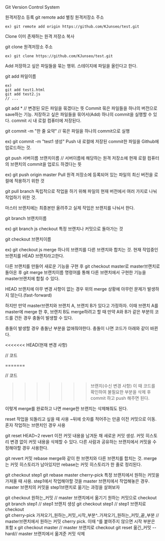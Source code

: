 Git
Version Control System

원격저장소 등록
git remote add 별칭 원격저장소 주소 
```code
ex) git remote add origin https://github.com/KJunseo/test.git
```
Clone
이미 존재하는 원격 저장소 복사

git clone 원격저장소 주소
```code
ex) git clone https://github.com/KJunseo/test.git
```
Add
저장하고 싶은 파일들을 묶는 행위.
스테이지에 파일을 올린다고 한다.

git add 파일이름
```code
ex)
git add test1.html
git add test2.js
// ...
```

git add * // 변경된 모든 파일을 묶겠다는 뜻 
Commit
묶은 파일들을 하나의 버전으로 save하는 기능.
저장하고 싶은 파일들을 묶어서(Add) 하나의 commit을 실행할 수 있다.
commit 시 내 로컬 컴퓨터에 저장된다.

git commit -m "한 줄 요약" // 묶은 파일을 하나의 commit으로 실행

ex) git commit -m "test1 생성"
Push
내 로컬에 저장된 commit한 파일을 Github에 업로드하는 것.

git push 서버이름 브랜치이름 // 서버이름에 해당하는 원격 저장소에 현재 로컬 컴퓨터의 브랜치의 commit을 업로드 하겠다는 뜻

ex) git push origin master
Pull
원격 저장소에 등록되어 있는 파일의 최신 버전을 로컬에 적용하기 위한 것

git pull 
branch
독립적으로 작업을 하기 위해 파일의 현재 버전에서 여러 가지로 나눠 작업하기 위한 것.

마스터 브랜치에는 최종본만 올려주고 실제 작업은 브랜치를 나눠서 한다.

git branch 브랜치이름

ex) git branch js
checkout
특정 브랜치나 커밋으로 돌아가는 것

git checkout 브랜치이름

ex) git checkout js
merge
하나의 브랜치를 다른 브랜치와 합치는 것.
현재 작업중인 브랜치를 HEAD 브랜치라고한다.

다른 브랜치를 만들어 새로운 기능을 구현 후 git checkout master로 master브랜치로 돌아온 후 git merge 브랜치이름 명령어를 통해 다른 브랜치에서 구현한 기능을 master브랜치에 합칠 수 있다.

HEAD 브랜치에 아무 변경 사항이 없는 경우 위의 merge 상황에 아무런 문제가 발생하지 않는다.(fast-forward)

하지만 만약 master브랜치와 브랜치 A, 브랜치 B가 있다고 가정하자. 이때 브랜치 A를 master에 merge 한 후, 브랜치 B도 merge하려고 할 때 만약 A와 B가 같은 부분의 코드를 건든 경우 충돌이 발생할 수 있다.

충돌이 발생할 경우 충돌난 부분을 없애줘야한다. 충돌이 나면 코드가 아래와 같이 바뀐다.

<<<<<<< HEAD(현재 변경 사항)

// 코드

=======

// 코드

>>>>>>> 브랜치(수신 변경 사항)
이 때 코드를 확인하여 불필요한 부분을 삭제 후 commit 하고 push 해주면 된다.

이렇게 merge를 완료하고 나면 merge한 브랜치는 삭제해줘도 된다.

reset
작업을 되돌리고 싶을 때 사용 ~뒤에 숫자를 적어주는 만큼 이전 커밋으로 이동. 혼자 작업하는 브랜치인 경우 사용

git reset HEAD~2
revert
이전 커밋 내용을 남겨둔 채 새로운 커밋 생성. 커밋 히스토리 변경 없이 커밋 내용을 삭제할 수 있다. 다른 사람과 공유하는 브랜치에서 커밋을 수정해야할 경우 사용한다.

git revert 커밋
rebase
merge와 같이 한 브랜치와 다른 브랜치를 합치는 것.
merge는 커밋 히스토리가 남아있지만 rebase는 커밋 히스토리가 한 줄로 정리된다.

git checkout step1
git rebase master
cherry-pick
특정 브랜치에서 원하는 커밋을 가져올 때 사용.
step1에서 작업해야할 것을 master 브랜치에서 작업해놓은 경우. master 브랜치의 커밋을 step1브랜치로 옮기는 과정을 살펴보자

git checkout 원하는_커밋 // master 브랜치에서 옮기기 원하는 커밋으로 checkout
git branch step1 // step1 브랜치 생성 
git checkout step1 // step1 브랜치로 checkout  
git cherry-pick 가져오기_원하는_커밋_시작_부분^..가져오기_원하는_커밋_끝_부분 // master브랜치에서 원하는 커밋 cherry pick. 이때 ^를 붙여주지 않으면 시작 부분은 포함 x
git checkout master // master 브랜치로 checkout
git reset 옮긴_커밋 --hard// master 브랜치에서 옮겨준 커밋 삭제
